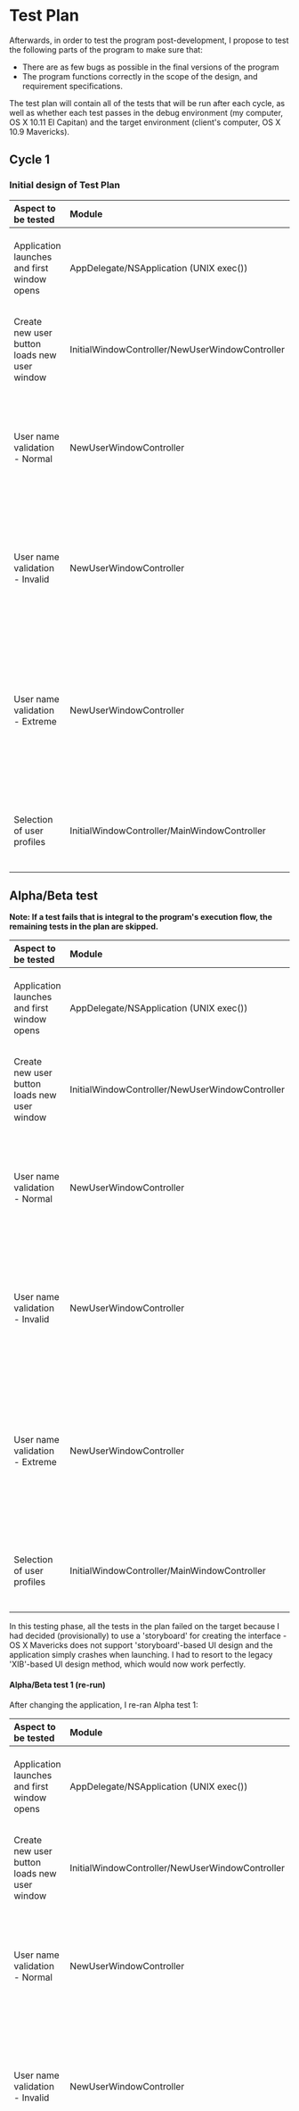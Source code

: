 # Test Plan

Afterwards, in order to test the program post-development, I propose to test the following
parts of the program to make sure that:

* There are as few bugs as possible in the final versions of the program
* The program functions correctly in the scope of the design, and requirement specifications.

The test plan will contain all of the tests that will be run after each cycle, as well as whether each test passes in the debug environment (my computer, OS X 10.11 El Capitan) and the target environment (client's computer, OS X 10.9 Mavericks).

## Cycle 1
### Initial design of Test Plan
| Aspect to be tested | Module | Comments | Pass/Fail (debug) | Pass/Fail (target) |
| :------------- | :------------- | :----------- | :------- | :-------- |
| Application launches and first window opens | AppDelegate/NSApplication (UNIX exec()) | This test checks that the application runs on the target machine | N/A | N/A |
| Create new user button loads new user window | InitialWindowController/NewUserWindowController | This test checks that the 'Create new user' button loads the new user window | N/A | N/A |
| User name validation - Normal | NewUserWindowController | This test checks that the user name is set as "Alex123". This test uses only alphanumeric characters. | N/A | N/A |
| User name validation - Invalid | NewUserWindowController | This test checks if a new user will be created with the same name as another user/profile (Passes if validation works) | N/A | N/A |
| User name validation - Extreme | NewUserWindowController | This test checks if these non-alphanumeric Unicode characters (U+26F1 ⛱, U+26F3 ⛳, U+26F5 ⛵) are accepted as a user name. | N/A | N/A |
| Selection of user profiles | InitialWindowController/MainWindowController | This test checks whether the correct profile is loaded when selected. | N/A | N/A |

## Alpha/Beta test
**Note: If a test fails that is integral to the program's execution flow, the remaining tests in the plan are skipped.**

| Aspect to be tested | Module | Comments | Pass/Fail (debug) | Pass/Fail (target) |
| :------------- | :------------- | :----------- | :------- | :-------- |
| Application launches and first window opens | AppDelegate/NSApplication (UNIX exec()) | This test checks that the application runs on the target machine | Pass | **Fail** |
| Create new user button loads new user window | InitialWindowController/NewUserWindowController | This test checks that the 'Create new user' button loads the new user window | Pass | -- |
| User name validation - Normal | NewUserWindowController | This test checks that the user name is set as "Alex123". This test uses only alphanumeric characters. | **Fail** | -- |
| User name validation - Invalid | NewUserWindowController | This test checks if a new user will be created with the same name as another user/profile (Passes if validation works) | -- | -- |
| User name validation - Extreme | NewUserWindowController | This test checks if these non-alphanumeric Unicode characters (U+26F1 ⛱, U+26F3 ⛳, U+26F5 ⛵) are accepted as a user name. | -- | -- |
| Selection of user profiles | InitialWindowController/MainWindowController | This test checks whether the correct profile is loaded when selected. | -- | -- |

In this testing phase, all the tests in the plan failed on the target because I had decided (provisionally) to use a 'storyboard' for creating the interface - OS X Mavericks does not support 'storyboard'-based UI design and the application simply crashes when launching. I had to resort to the legacy 'XIB'-based UI design method, which would now work perfectly.

#### Alpha/Beta test 1 (re-run)
After changing the application, I re-ran Alpha test 1:

| Aspect to be tested | Module | Comments | Pass/Fail (debug) | Pass/Fail (target) |
| :------------- | :------------- | :----------- | :------- | :-------- |
| Application launches and first window opens | AppDelegate/NSApplication (UNIX exec()) | This test checks that the application runs on the target machine | Pass | Pass |
| Create new user button loads new user window | InitialWindowController/NewUserWindowController | This test checks that the 'Create new user' button loads the new user window | Pass | Pass |
| User name validation - Normal | NewUserWindowController | This test checks that the user name is set as "Alex123". This test uses only alphanumeric characters. | Pass | Pass |
| User name validation - Invalid | NewUserWindowController | This test checks if a new user will be created with the same name as another user/profile (Passes if validation works) | Pass | Pass |
| User name validation - Extreme | NewUserWindowController | This test checks if these non-alphanumeric Unicode characters (U+26F1 ⛱, U+26F3 ⛳, U+26F5 ⛵) are accepted as a user name. | Pass | Pass |
| Selection of user profiles | InitialWindowController/MainWindowController | This test checks whether the correct profile is loaded when selected. | Pass | Pass |

## Cycle 2
### Test Plan Extension
| Aspect to be tested | Module | Comments | Pass/Fail (debug) | Pass/Fail (target) |
| :------- | :------- | :------- | :------ | :--------|
| Setting a weight goal | SettingsWindowController | This test checks whether the weight goal value and date can be entered properly and are stored properly. | N/A | N/A |
| Setting weight unit | SettingsWindowController | This test checks if the user can select all three weight units without any problems. | N/A | N/A |
| Deleting user | SettingsWindowController | This test checks if the user can delete their profile without errors. | N/A | N/A |

### Alpha/Beta test 2

| Aspect to be tested | Module | Comments | Pass/Fail (debug) | Pass/Fail (target) |
| :------- | :------- | :------- | :------ | :--------|
| Setting a weight goal | SettingsWindowController | This test checks whether the weight goal value and date can be entered properly and are stored properly. | Pass | **Fail** |
| Setting weight unit | SettingsWindowController | This test checks if the user can select all three weight units without any problems. | Pass | Pass |
| Deleting user | SettingsWindowController | This test checks if the user can delete their profile without errors. | Pass | Pass |

### App crash 1
* The first application crash was when setting the weight goal:
![App Crash 1](https://raw.githubusercontent.com/alexpotter1/WeightTracker/master/Development/Screenshots/exc_bad_inst_crash1.png?raw=true App Crash 1)
This is due to the program determining the weight value (when stones and pounds weight unit is selected) by using the decimal point to break the weight value down into the "stones" and "pounds" values respectively by using an array.
If the user doesn't enter a decimal point, then there is only one value in this array, not two, and the code runs into an out-of-bounds error. In addition, this also makes the profile permanently inaccessible to the user.

  To fix this, I would need to:
  * Either create an alternative interface when the "st lbs" unit is selected
  * To perform some data validation on the text field to only allow values containing a decimal point to be entered.

## Cycle 3
### Test Plan Extension 2

| Aspect to be tested | Module | Comments | Pass/Fail (debug) | Pass/Fail (target) |
| :------- | :------- | :------- | :------- | :------- |
| Add weight value | MainWindowController/PopoverEntryViewController | This test checks if the 'add weight value' button works and that the value and date are displayed properly in the table. | N/A | N/A |
| Remove selected weight value | MainWindowController | This test checks if the table can handle a random selected record being removed without error. | N/A | N/A |
| Expected weight | MainWindowController/StatisticalAnalysis | This test checks whether the expected weight calculation functions and displays correctly | N/A | N/A |

### Alpha/Beta test 3
| Aspect to be tested | Module | Comments | Pass/Fail (debug) | Pass/Fail (target) |
| :------- | :------- | :------- | :------- | :------- |
| Add weight value | MainWindowController/PopoverEntryViewController | This test checks if the 'add weight value' button works and that the value and date are displayed properly in the table. | Pass | Pass |
| Remove selected weight value | MainWindowController | This test checks if the table can handle a random selected record being removed without error. | Pass | Pass |
| Expected weight | MainWindowController/StatisticalAnalysis | This test checks whether the expected weight calculation functions and displays correctly | Pass | Pass |

##### Unit test of expected weight algorithm
I decided to use a unit test to check that the expected weight algorithm (StatisticalAnalysis class) functions as expected.

I was able to do this by checking that the output of the algorithm is the same as the output from a Casio FX-991ES Plus calculator, which is able to perform linear regression calculations and had the same data input into it.

The test code was implemented into an *external* test class, known as 'Weight_TrackerTests.swift'.

```swift
func testExpectedWeight() {
    // This is an example of a functional test case.
    // Use XCTAssert and related functions to verify your tests produce the correct results.

    // Setting up some test data...
    let weightArray = NSMutableArray(array: ["72.6", "73.4", "73.5", "73.1", "71.9", "71.9", "71.7"])
    let dateArray = NSMutableArray(array: ["Mon, 5 June 2015", "Mon, 12 June 2015", "Thu, 15 June 2015", "Sat, 17 June 2015", "Wed, 21 June 2015", "Thu, 22 June 2015", "Mon, 26 June 2015"])

    // This code is essentially the same as in the main class...
    let dateFormatter = NSDateFormatter()
    let stat = StatisticalAnalysis(_dateArray: dateArray, _weightArray: weightArray)
    stat.RegressionAnalysis()

    dateFormatter.dateFormat = "EEE, d MMM yyyy"
    let lastDate = dateFormatter.dateFromString(dateArray.lastObject as! String)

    // Next value in one week...
    let nextValue = stat.RegressionNextValue(lastDate!.timeIntervalSinceReferenceDate + 604800)

    // Regression (a+Bx) done on a Casio FX-991ES Plus
    let actualRegressionValue: Double = 71.47902132

    // XCTAssertEqual checks if two expressions are exactly equal in type and value
    // Rounding the value given by the code as the calculator is limited to 8 decimal places
    // (roundToDecimalPlaces is an extension function that I made in another class)
    XCTAssertEqual(nextValue.roundToDecimalPlaces(8), actualRegressionValue)

}
```

The output of the test was this:
![Unit Test](Screenshots/unit-test_ExpectedWeight.png)

The green tick mark next to the testExpectedWeight() function implies that this test executed successfully.

#### Alpha/Beta test 2 (re-run)
After running alpha test 3, I went back and re-ran Alpha test 2 once I had fixed the weight goal input:

| Aspect to be tested | Module | Comments | Pass/Fail (debug) | Pass/Fail (target) |
| :------- | :------- | :------- | :------ | :--------|
| Setting a weight goal | SettingsWindowController | This test checks whether the weight goal value and date can be entered properly and are stored properly. | Pass | Pass |
| Setting weight unit | SettingsWindowController | This test checks if the user can select all three weight units without any problems. | Pass | Pass |
| Deleting user | SettingsWindowController | This test checks if the user can delete their profile without errors. | Pass | Pass |

## Cycle 4
### Test Plan Extension 3

| Aspect to be tested | Module | Comments | Pass/Fail (debug) | Pass/Fail (target) |
| :------- | :------- | :------- | :------- | :------- |
| Delete All records | MainWindowController | This test checks if all of the weight table records are removed when pressing this button. | N/A | N/A |
| CorePlot framework integration | CorePlot.framework | This tests whether the CorePlot framework (drawing graphs) is properly added to Xcode. | N/A | N/A |
| Graph initialisation | MainWindowController/GraphDataSource | This tests whether the graph initialises properly on the 'Graph' tab | N/A | N/A |
| Graph display values | GraphDataSource | This tests whether the graph can get data points from the weight table and display them properly. | N/A | N/A |
| Edit a weight value | MainWindowController/PopoverEntryViewController | This tests whether a random selected record can be edited without error. | N/A | N/A |
| Weight goal validation - Normal | SettingsWindowController | This tests whether "12.7" can be input as a weight goal value | N/A | N/A |
| Weight goal validation - Invalid | SettingsWindowController | This tests whether "abc" can be input as a weight goal value | N/A | N/A |

### Alpha/Beta test 4

| Aspect to be tested | Module | Comments | Pass/Fail (debug) | Pass/Fail (target) |
| :------- | :------- | :------- | :------- | :------- |
| Delete All records | MainWindowController | This test checks if all of the weight table records are removed when pressing this button. | Pass | Pass |
| CorePlot framework integration | CorePlot.framework | This tests whether the CorePlot framework (drawing graphs) is properly added to Xcode. | Pass | Pass |
| Graph initialisation | MainWindowController/GraphDataSource | This tests whether the graph initialises properly on the 'Graph' tab | Pass | Pass |
| Graph display values | GraphDataSource | This tests whether the graph can get data points from the weight table and display them properly. | Pass | Pass |
| Edit a weight value | MainWindowController/PopoverEntryViewController | This tests whether a random selected record can be edited without error. | Pass | Pass |
| Weight goal validation - Normal | SettingsWindowController | This tests whether "12.7" can be input as a weight goal value | Pass | Pass |
| Weight goal validation - Invalid | SettingsWindowController | This tests whether "abc" can be input as a weight goal value | Pass | Pass |

### Acceptance test

| Aspect to be tested | Module | Comments | Pass/Fail (debug) | Pass/Fail (target) |
| :------------- | :------------- | :----------- | :------- | :-------- |
| Application launches and first window opens | AppDelegate/NSApplication (UNIX exec()) | This test checks that the application runs on the target machine | Pass | Pass |
| Create new user button loads new user window | InitialWindowController/NewUserWindowController | This test checks that the 'Create new user' button loads the new user window | Pass | Pass |
| User name validation - Normal | NewUserWindowController | This test checks that the user name is set as "Alex123". This test uses only alphanumeric characters. | Pass | Pass |
| User name validation - Invalid | NewUserWindowController | This test checks if a new user will be created with the same name as another user/profile (Passes if validation works) | Pass | Pass |
| User name validation - Extreme | NewUserWindowController | This test checks if these non-alphanumeric Unicode characters (U+26F1 ⛱, U+26F3 ⛳, U+26F5 ⛵) are accepted as a user name. | Pass | Pass |
| Selection of user profiles | InitialWindowController/MainWindowController | This test checks whether the correct profile is loaded when selected. | Pass | Pass |
| Setting a weight goal | SettingsWindowController | This test checks whether the weight goal value and date can be entered properly and are stored properly. | Pass | Pass |
| Setting weight unit | SettingsWindowController | This test checks if the user can select all three weight units without any problems. | Pass | Pass |
| Deleting user | SettingsWindowController | This test checks if the user can delete their profile without errors. | Pass | Pass |
| Add weight value | MainWindowController/PopoverEntryViewController | This test checks if the 'add weight value' button works and that the value and date are displayed properly in the table. | Pass | Pass |
| Remove selected weight value | MainWindowController | This test checks if the table can handle a random selected record being removed without error. | Pass | Pass |
| Expected weight | MainWindowController/StatisticalAnalysis | This test checks whether the expected weight calculation functions and displays correctly | Pass | Pass |
| Delete All records | MainWindowController | This test checks if all of the weight table records are removed when pressing this button. | Pass | Pass |
| CorePlot framework integration | CorePlot.framework | This tests whether the CorePlot framework (drawing graphs) is properly added to Xcode. | Pass | Pass |
| Graph initialisation | MainWindowController/GraphDataSource | This tests whether the graph initialises properly on the 'Graph' tab | Pass | Pass |
| Graph display values | GraphDataSource | This tests whether the graph can get data points from the weight table and display them properly. | Pass | Pass |
| Edit a weight value | MainWindowController/PopoverEntryViewController | This tests whether a random selected record can be edited without error. | Pass | Pass |
| Weight goal validation - Normal | SettingsWindowController | This tests whether "12.7" can be input as a weight goal value | Pass | Pass |
| Weight goal validation - Invalid | SettingsWindowController | This tests whether "abc" can be input as a weight goal value | Pass | Pass |

**Feedback to the acceptance test is given in** *Evaluation*.
